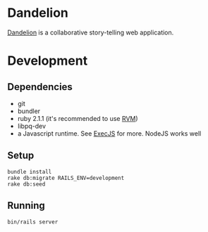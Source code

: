 # Dandelion

[Dandelion](http://dandelion.herokuapp.com/) is a collaborative story-telling web application.

# Development
## Dependencies

- git
- bundler
- ruby 2.1.1 (it's recommended to use [RVM](https://rvm.io/))
- libpq-dev
- a Javascript runtime.  See [ExecJS](https://github.com/sstephenson/execjs) for more.  NodeJS works well

## Setup

    bundle install
    rake db:migrate RAILS_ENV=development
    rake db:seed

## Running

    bin/rails server


